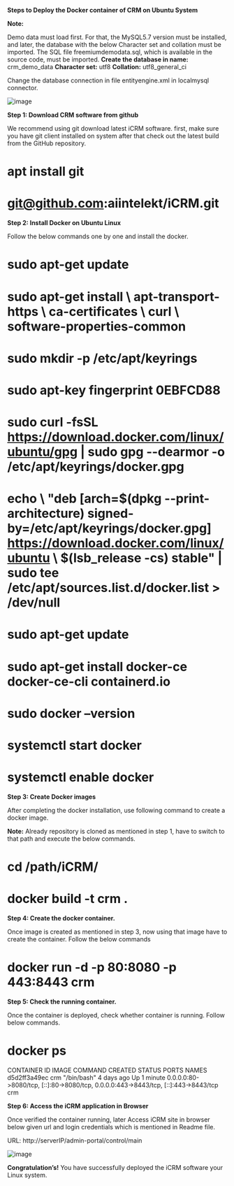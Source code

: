 **Steps to Deploy the Docker container of CRM on Ubuntu System**

**Note:**

Demo data must load first. For that, the MySQL5.7 version must be installed, and later, the database with the below Character set and collation must be imported. The SQL file freemiumdemodata.sql, which is available in the source code, must be imported.
**Create the database in name:** crm_demo_data
**Character set:** utf8
**Collation:** utf8_general_ci

Change the database connection in file entityengine.xml in localmysql connector.

![image](https://github.com/user-attachments/assets/6fb246f4-f9cb-443c-830c-0b92f4bab17b)

**Step 1: Download CRM software from github**

We recommend using git download latest iCRM software. first, make sure you have git client installed on system after that check out the latest build from the GitHub repository.

# apt install git

# git@github.com:aiintelekt/iCRM.git

**Step 2: Install Docker on Ubuntu Linux**

Follow the below commands one by one and install the docker.

# sudo apt-get update

# sudo apt-get install \ apt-transport-https \ ca-certificates \ curl \ software-properties-common

# sudo mkdir -p /etc/apt/keyrings

# sudo apt-key fingerprint 0EBFCD88

# sudo curl -fsSL https://download.docker.com/linux/ubuntu/gpg | sudo gpg --dearmor -o /etc/apt/keyrings/docker.gpg

# echo \ "deb [arch=$(dpkg --print-architecture) signed-by=/etc/apt/keyrings/docker.gpg] https://download.docker.com/linux/ubuntu \ $(lsb_release -cs) stable" | sudo tee /etc/apt/sources.list.d/docker.list > /dev/null

# sudo apt-get update

# sudo apt-get install docker-ce docker-ce-cli containerd.io

# sudo docker –version

# systemctl start docker

# systemctl enable docker

**Step 3: Create Docker images**

After completing the docker installation, use following command to create a docker image.

**Note:**  Already repository is cloned as mentioned in step 1, have to switch to that path and execute the below commands.

# cd /path/iCRM/

# docker build -t crm .


**Step 4: Create the docker container.**

Once image is created as mentioned in step 3, now using that image have to create the container. Follow the below commands

# docker run -d -p 80:8080 -p 443:8443 crm

**Step 5: Check the running container.**

Once the container is deployed, check whether container is running. Follow below commands.

# docker ps

CONTAINER ID   IMAGE                    COMMAND       CREATED      STATUS PORTS                                                                                      NAMES
d5d2ff3a49ec   crm  "/bin/bash"   4 days ago   Up 1 minute   0.0.0.0:80->8080/tcp, [::]:80->8080/tcp, 0.0.0.0:443->8443/tcp, [::]:443->8443/tcp   crm

**Step 6: Access the iCRM application in Browser**

Once verified the container running, later Access iCRM site in browser below given url and login credentials which is mentioned in Readme file.

URL:  http://serverIP/admin-portal/control/main

![image](https://github.com/user-attachments/assets/dca74c65-93c0-4762-bae9-7f9c22e44d49)


**Congratulation’s!** You have successfully deployed the iCRM software your Linux system.

